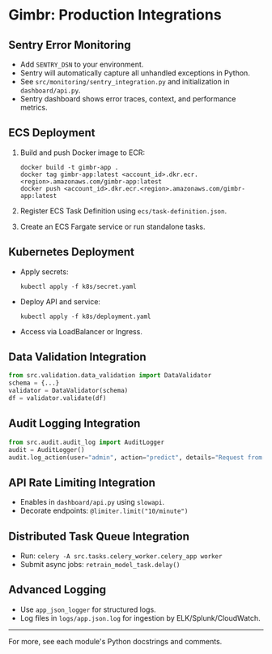 # Gimbr: Production Integrations

## Sentry Error Monitoring

- Add `SENTRY_DSN` to your environment.
- Sentry will automatically capture all unhandled exceptions in Python.
- See `src/monitoring/sentry_integration.py` and initialization in `dashboard/api.py`.
- Sentry dashboard shows error traces, context, and performance metrics.

## ECS Deployment

1. Build and push Docker image to ECR:

    ```
    docker build -t gimbr-app .
    docker tag gimbr-app:latest <account_id>.dkr.ecr.<region>.amazonaws.com/gimbr-app:latest
    docker push <account_id>.dkr.ecr.<region>.amazonaws.com/gimbr-app:latest
    ```

2. Register ECS Task Definition using `ecs/task-definition.json`.

3. Create an ECS Fargate service or run standalone tasks.

## Kubernetes Deployment

- Apply secrets:
    ```
    kubectl apply -f k8s/secret.yaml
    ```
- Deploy API and service:
    ```
    kubectl apply -f k8s/deployment.yaml
    ```
- Access via LoadBalancer or Ingress.

## Data Validation Integration

```python
from src.validation.data_validation import DataValidator
schema = {...}
validator = DataValidator(schema)
df = validator.validate(df)
```

## Audit Logging Integration

```python
from src.audit.audit_log import AuditLogger
audit = AuditLogger()
audit.log_action(user="admin", action="predict", details="Request from dashboard")
```

## API Rate Limiting Integration

- Enables in `dashboard/api.py` using `slowapi`.
- Decorate endpoints: `@limiter.limit("10/minute")`

## Distributed Task Queue Integration

- Run: `celery -A src.tasks.celery_worker.celery_app worker`
- Submit async jobs: `retrain_model_task.delay()`

## Advanced Logging

- Use `app_json_logger` for structured logs.
- Log files in `logs/app.json.log` for ingestion by ELK/Splunk/CloudWatch.

---

For more, see each module's Python docstrings and comments.
